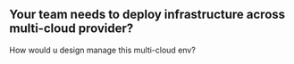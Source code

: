 ## Your team needs to deploy infrastructure across multi-cloud provider?
How would u design manage this multi-cloud env?

